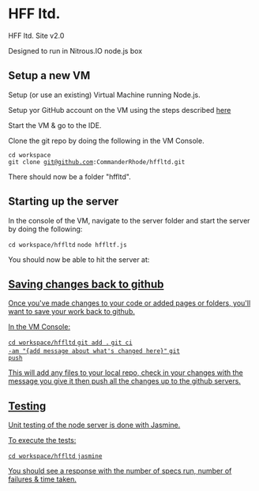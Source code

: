 # HFF ltd. #

HFF ltd. Site v2.0

Designed to run in Nitrous.IO node.js box

## Setup a new VM ##

Setup (or use an existing) Virtual Machine running Node.js.

Setup yor GitHub account on the VM using the steps described <a href="http://help.nitrous.io/">here</a>

Start the VM & go to the IDE.

Clone the git repo by doing the following in the VM Console.

<code>cd workspace</code></br>
<code>git clone git@github.com:CommanderRhode/hffltd.git</code>

There should now be a folder "hffltd".

## Starting up the server ##

In the console of the VM, navigate to the server folder and start the server by doing the following:

<code>cd workspace/hffltd</code>
<code>node hffltf.js</code>

You should now be able to hit the server at:
<a href="http://purple-lannisport-42-167762.euw1.nitrousbox.com/index" />

## Saving changes back to github

Once you've made changes to your code or added pages or folders, you'll want to save your work back to github.

In the VM Console:

<code>cd workspace/hffltd</code>
<code>git add .</code>
<code>git ci -am "{add message about what's changed here}"</code>
<code>git push</code>

This will add any files to your local repo, check in your changes with the message you give it then push all the changes up to the github servers.

## Testing ##

Unit testing of the node server is done with Jasmine.

To execute the tests:

<code>cd workspace/hffltd</code>
<code>jasmine</code>

You should see a response with the number of specs run, number of failures & time taken.
